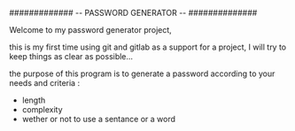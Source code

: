 ############# -- PASSWORD GENERATOR -- ##############


Welcome to my password generator project,

this is my first time using git and gitlab as a support for a project, I will try to keep things as clear as possible...



the purpose of this program is to generate a password according to your needs and criteria : 
- length 
- complexity
- wether or not to use a sentance or a word 



